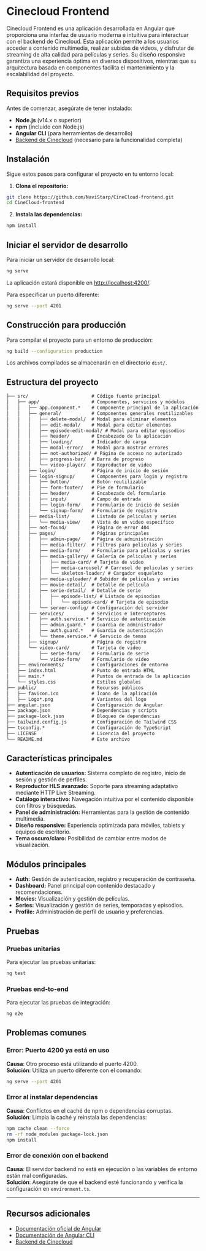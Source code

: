 # Cinecloud Frontend

Cinecloud Frontend es una aplicación desarrollada en Angular que proporciona una interfaz de usuario moderna e intuitiva para interactuar con el backend de Cinecloud. Esta aplicación permite a los usuarios acceder a contenido multimedia, realizar subidas de videos, y disfrutar de streaming de alta calidad para películas y series. Su diseño responsive garantiza una experiencia óptima en diversos dispositivos, mientras que su arquitectura basada en componentes facilita el mantenimiento y la escalabilidad del proyecto.

## Requisitos previos

Antes de comenzar, asegúrate de tener instalado:

- **Node.js** (v14.x o superior)
- **npm** (incluido con Node.js)
- **Angular CLI** (para herramientas de desarrollo)
- [Backend de Cinecloud](https://github.com/NaviStarp/CineCloud-backend)      (necesario para la funcionalidad completa)

## Instalación

Sigue estos pasos para configurar el proyecto en tu entorno local:

1. **Clona el repositorio:**

  ```bash
  git clone https://github.com/NaviStarp/CineCloud-frontend.git
  cd CineCloud-frontend
  ```

2. **Instala las dependencias:**

  ```bash
  npm install
  ```
## Iniciar el servidor de desarrollo

Para iniciar un servidor de desarrollo local:

```bash
ng serve
```

La aplicación estará disponible en [http://localhost:4200/](http://localhost:4200/).

Para especificar un puerto diferente:

```bash
ng serve --port 4201
```

## Construcción para producción

Para compilar el proyecto para un entorno de producción:

```bash
ng build --configuration production
```

Los archivos compilados se almacenarán en el directorio `dist/`.

## Estructura del proyecto
```markdown
├── src/                       # Código fuente principal
│   ├── app/                   # Componentes, servicios y módulos
│   │   ├── app.component.*    # Componente principal de la aplicación
│   │   ├── general/           # Componentes generales reutilizables
│   │   │   ├── delete-modal/  # Modal para eliminar elementos
│   │   │   ├── edit-modal/    # Modal para editar elementos
│   │   │   ├── episode-edit-modal/ # Modal para editar episodios
│   │   │   ├── header/        # Encabezado de la aplicación
│   │   │   ├── loading/       # Indicador de carga
│   │   │   ├── modal-error/   # Modal para mostrar errores
│   │   │   ├── not-authorized/ # Página de acceso no autorizado
│   │   │   ├── progress-bar/  # Barra de progreso
│   │   │   └── video-player/  # Reproductor de video
│   │   ├── login/             # Página de inicio de sesión
│   │   ├── login-signup/      # Componentes para login y registro
│   │   │   ├── button/        # Botón reutilizable
│   │   │   ├── form-footer/   # Pie de formulario
│   │   │   ├── header/        # Encabezado del formulario
│   │   │   ├── input/         # Campo de entrada
│   │   │   ├── login-form/    # Formulario de inicio de sesión
│   │   │   └── signup-form/   # Formulario de registro
│   │   ├── media-list/        # Listado de peliculas y series
│   │   │   └── media-view/    # Vista de un video específico
│   │   ├── not-found/         # Página de error 404
│   │   ├── pages/             # Páginas principales
│   │   │   ├── admin-page/    # Página de administración
│   │   │   ├── media-filter/  # Filtros para peliculas y series
│   │   │   ├── media-form/    # Formulario para peliculas y series
│   │   │   ├── media-gallery/ # Galería de peliculas y series
│   │   │   │   ├── media-card/ # Tarjeta de video
│   │   │   │   ├── media-carousel/ # Carrusel de peliculas y series
│   │   │   │   └── skeleton-loader/ # Cargador esqueleto
│   │   │   ├── media-uploader/ # Subidor de peliculas y series
│   │   │   ├── movie-detail/  # Detalle de película
│   │   │   ├── serie-detail/  # Detalle de serie
│   │   │   │   ├── episode-list/ # Listado de episodios
│   │   │   │   │   └── episode-card/ # Tarjeta de episodio
│   │   │   └── server-config/ # Configuración del servidor
│   │   ├── services/          # Servicios e interceptores
│   │   │   ├── auth.service.* # Servicio de autenticación
│   │   │   ├── admin.guard.*  # Guardia de administrador
│   │   │   ├── auth.guard.*   # Guardia de autenticación
│   │   │   └── theme.service.* # Servicio de temas
│   │   ├── signup/            # Página de registro
│   │   └── video-card/        # Tarjeta de video
│   │       ├── serie-form/    # Formulario de serie
│   │       └── video-form/    # Formulario de video
│   ├── environments/          # Configuraciones de entorno
│   ├── index.html             # Punto de entrada HTML
│   ├── main.*                 # Puntos de entrada de la aplicación
│   └── styles.css             # Estilos globales
├── public/                    # Recursos públicos
│   ├── favicon.ico            # Ícono de la aplicación
│   ├── Logo*.png              # Variantes del logo
├── angular.json               # Configuración de Angular
├── package.json               # Dependencias y scripts
├── package-lock.json          # Bloqueo de dependencias
├── tailwind.config.js         # Configuración de Tailwind CSS
├── tsconfig.*                 # Configuración de TypeScript
├── LICENSE                    # Licencia del proyecto
└── README.md                  # Este archivo
```

## Características principales

- **Autenticación de usuarios:** Sistema completo de registro, inicio de sesión y gestión de perfiles.
- **Reproductor HLS avanzado:** Soporte para streaming adaptativo mediante HTTP Live Streaming.
- **Catálogo interactivo:** Navegación intuitiva por el contenido disponible con filtros y búsquedas.
- **Panel de administración:** Herramientas para la gestión de contenido multimedia.
- **Diseño responsive:** Experiencia optimizada para móviles, tablets y equipos de escritorio.
- **Tema oscuro/claro:** Posibilidad de cambiar entre modos de visualización.

## Módulos principales

- **Auth:** Gestión de autenticación, registro y recuperación de contraseña.
- **Dashboard:** Panel principal con contenido destacado y recomendaciones.
- **Movies:** Visualización y gestión de películas.
- **Series:** Visualización y gestión de series, temporadas y episodios.
- **Profile:** Administración de perfil de usuario y preferencias.

## Pruebas

### Pruebas unitarias

Para ejecutar las pruebas unitarias:

```bash
ng test
```

### Pruebas end-to-end

Para ejecutar las pruebas de integración:

```bash
ng e2e
```

## Problemas comunes

### Error: Puerto 4200 ya está en uso
**Causa**: Otro proceso está utilizando el puerto 4200.  
**Solución**: Utiliza un puerto diferente con el comando:

```bash
ng serve --port 4201
```

### Error al instalar dependencias
**Causa**: Conflictos en el caché de npm o dependencias corruptas.  
**Solución**: Limpia la caché y reinstala las dependencias:

```bash
npm cache clean --force
rm -rf node_modules package-lock.json
npm install
```

### Error de conexión con el backend
**Causa**: El servidor backend no está en ejecución o las variables de entorno están mal configuradas.  
**Solución**: Asegúrate de que el backend esté funcionando y verifica la configuración en `environment.ts`.

---

## Recursos adicionales

- [Documentación oficial de Angular](https://angular.dev/)
- [Documentación de Angular CLI](https://angular.dev/tools/cli)
- [Backend de Cinecloud](https://github.com/NaviStarp/CineCloud-backend)
